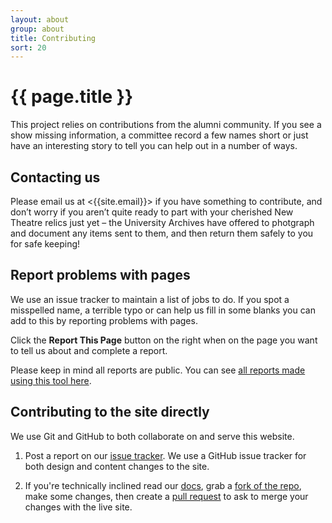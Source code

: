 ```yaml
---
layout: about
group: about
title: Contributing
sort: 20
---
```


# <i class="octicon octicon-git-pull-request"></i> {{ page.title }}

This project relies on contributions from the alumni community. If you see a show missing information, a committee record a few names short or just have an interesting story to tell you can help out in a number of ways.

## Contacting us

Please email us at <{{site.email}}> if you have something to contribute, and don’t worry if you aren’t quite ready to part with your cherished New Theatre relics just yet – the University Archives have offered to photgraph and document any items sent to them, and then return them safely to you for safe keeping!

## Report problems with pages

We use an issue tracker to maintain a list of jobs to do. If you spot a misspelled name, a terrible typo or can help us fill in some blanks you can add to this by reporting problems with pages.

Click the <strong><i class="octicon octicon-issue-opened"></i> Report This Page</strong> button on the right when on the page you want to tell us about and complete a report.

Please keep in mind all reports are public. You can see [all reports made using this tool here](https://github.com/newtheatre/history-project/labels/report-tool).

## Contributing to the site directly

We use Git and GitHub to both collaborate on and serve this website.

1. Post a report on our [<i class="octicon octicon-issue-opened"></i> issue tracker](https://github.com/newtheatre/history-project/issues). We use a GitHub issue tracker for both design and content changes to the site.

2. If you're technically inclined read our [<i class="octicon octicon-book"></i> docs](/docs/), grab a [<i class="octicon octicon-repo-forked"></i> fork of the repo](https://github.com/wjdp/history-project/fork), make some changes, then create a [<i class="octicon octicon-git-pull-request"></i> pull request](https://github.com/newtheatre/history-project/compare) to ask to merge your changes with the live site.

